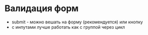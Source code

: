 # Валидация форм
- submit - можно вешать на форму (рекомендуется) или кнопку
- с инпутами лучше работать как с группой через цикл
